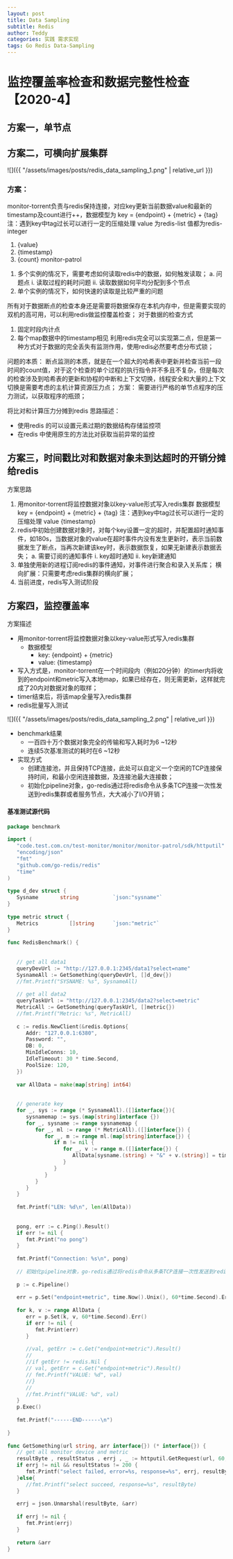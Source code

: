 ```yaml
---
layout: post
title: Data Sampling
subtitle: Redis
author: Teddy
categories: 实践 需求实现
tags: Go Redis Data-Sampling
---
```


# 监控覆盖率检查和数据完整性检查【2020-4】

## 方案一，单节点

## 方案二，可横向扩展集群

![]({{ "/assets/images/posts/redis_data_sampling_1.png" | relative_url }})

### 方案：
monitor-torrent负责与redis保持连接，对应key更新当前数据value和最新的timestamp及count进行++，数据模型为
key = {endpoint} + {metric} + {tag}  注：遇到key中tag过长可以进行一定的压缩处理
value 为redis-list 值都为redis-integer
1) {value}
2) {timestamp}
3) {count}
monitor-patrol
1.	多个实例的情况下，需要考虑如何读取redis中的数据，如何触发读取；
a.	问题点
i.	读取过程的耗时问题
ii.	读取数据如何平均分配到多个节点
2.	 单个实例的情况下，如何快速的读取是比较严重的问题

所有对于数据断点的检查本身还是需要将数据保存在本机内存中，但是需要实现的双机的高可用，可以利用redis做监控覆盖检查；
对于数据的检查方式
1.	固定时段内计点
2.	每个map数据中的timestamp相见
利用redis完全可以实现第二点，但是第一种方式对于数据的完全丢失有监测作用，使用redis必然要考虑分布式锁；

问题的本质：
    断点监测的本质，就是在一个超大的哈希表中更新并检查当前一段时间的count值，对于这个检查的单个过程的执行指令并不多且不复杂，但是每次的检查涉及到哈希表的更新和协程的中断和上下文切换，线程安全和大量的上下文切换是需要考虑的主机计算资源压力点；
方案：
    需要进行严格的单节点程序的压力测试，以获取程序的瓶颈；

将比对和计算压力分摊到redis
思路描述：
* 使用redis 的可以设置元素过期的数据结构存储监控项
* 在redis 中使用原生的方法比对获取当前异常的监控

## 方案三，时间戳比对和数据对象未到达超时的开销分摊给redis
方案思路
1.	用monitor-torrent将监控数据对象以key-value形式写入redis集群
数据模型
key = {endpoint} + {metric} + {tag}  注：遇到key中tag过长可以进行一定的压缩处理
value {timestamp}
2.	redis中初始创建数据对象时，对每个key设置一定的超时，并配置超时通知事件，如180s，当数据对象的value在超时事件内没有发生更新时，表示当前数据发生了断点，当再次新建该key时，表示数据恢复，如果无新建表示数据丢失；
a.	需要订阅的通知事件
i.	key超时通知
ii.	key新建通知
3.	单独使用新的进程订阅redis的事件通知，对事件进行聚合和录入关系库；
横向扩展：只需要考虑redis集群的横向扩展；
1.	当前进度，redis写入测试阶段

## 方案四，监控覆盖率
方案描述
* 用monitor-torrent将监控数据对象以key-value形式写入redis集群
  * 数据模型
    * key: {endpoint} + {metric}
    * value: {timestamp}
* 写入方式是，monitor-torrent在一个时间段内（例如20分钟）的timer内将收到的endpoint和metric写入本地map，如果已经存在，则无需更新，这样就完成了20内对数据对象的取样；
* timer结束后，将该map全量写入redis集群
* redis批量写入测试

![]({{ "/assets/images/posts/redis_data_sampling_2.png" | relative_url }})

* benchmark结果
  * 一百四十万个数据对象完全的传输和写入耗时为6 ~12秒
  * 连续5次基准测试的耗时在6 ~12秒
* 实现方式
  * 创建连接池，并且保持TCP连接，此处可以自定义一个空闲的TCP连接保持时间，和最小空闲连接数据，及连接池最大连接数；
  * 初始化pipeline对象，go-redis通过将redis命令从多条TCP连接一次性发送到redis集群或者服务节点，大大减小了I/O开销；


####  基准测试源代码
```go
package benchmark
 
import (
   "code.test.com.cn/test-monitor/monitor/monitor-patrol/sdk/httputil"
   "encoding/json"
   "fmt"
   "github.com/go-redis/redis"
   "time"
)
 
type d_dev struct {
   Sysname       string           `json:"sysname"`
}
 
type metric struct {
   Metrics          []string      `json:"metric"`
}
 
func RedisBenchmark() {
 
 
   // get all data1
   queryDevUrl := "http://127.0.0.1:2345/data1?select=name"
   SysnameAll := GetSomething(queryDevUrl, []d_dev{})
   //fmt.Printf("SYSNAME: %s", SysnameAll)
 
   // get all data2
   queryTaskUrl := "http://127.0.0.1:2345/data2?select=metric"
   MetricAll := GetSomething(queryTaskUrl, []metric{})
   //fmt.Printf("Metric: %s", MetricAll)
 
   c := redis.NewClient(&redis.Options{
      Addr: "127.0.0.1:6380",
      Password: "",
      DB: 0,
      MinIdleConns: 10,
      IdleTimeout: 30 * time.Second,
      PoolSize: 120,
   })
 
   var AllData = make(map[string] int64)
 
    
   // generate key
   for _, sys := range (* SysnameAll).([]interface{}){
      sysnamemap := sys.(map[string]interface {})
      for _, sysname := range sysnamemap {
         for _, ml := range (* MetricAll).([]interface{}) {
            for _, m := range ml.(map[string]interface{}) {
               if m != nil {
                  for _, v := range m.([]interface{}) {
                     AllData[sysname.(string) + "&" + v.(string)] = time.Now().Unix()
                  }
               }
            }
         }
      }
   }
 
   fmt.Printf("LEN: %d\n", len(AllData))
 
 
   pong, err := c.Ping().Result()
   if err != nil {
      fmt.Print("no pong")
   }
 
   fmt.Printf("Connection: %s\n", pong)
 
   // 初始化pipeline对象，go-redis通过将redis命令从多条TCP连接一次性发送到redis集群或者服务节点，大大减小了I/O开销；
 
   p := c.Pipeline()
 
   err = p.Set("endpoint+metric", time.Now().Unix(), 60*time.Second).Err()
 
   for k, v := range AllData {
      err = p.Set(k, v, 60*time.Second).Err()
      if err != nil {
         fmt.Print(err)
      }
 
      //val, getErr := c.Get("endpoint+metric").Result()
      //
      //if getErr != redis.Nil {
      // val, getErr = c.Get("endpoint+metric").Result()
      // fmt.Printf("VALUE: %d", val)
      //}
      //
      //fmt.Printf("VALUE: %d", val)
   }
   p.Exec()
 
   fmt.Printf("------END------\n")
 
}
 
func GetSomething(url string, arr interface{}) (* interface{}) {
   // get all monitor device and metric
   resultByte , resultStatus , errj , _ := httputil.GetRequest(url, 60, nil , nil)
   if errj != nil && resultStatus != 200 {
      fmt.Printf("select failed, error=%s, response=%s", errj, resultByte)
   }else{
      //fmt.Printf("select succeed, response=%s", resultByte)
   }
 
   errj = json.Unmarshal(resultByte, &arr)
 
   if errj != nil {
      fmt.Print(errj)
   }
 
   return &arr
}
```